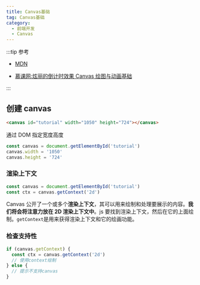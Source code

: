```yaml
---
title: Canvas基础
tag: Canvas基础
category:
  - 前端开发
  - Canvas
---
```


:::tip 参考

- [MDN](https://developer.mozilla.org/zh-CN/docs/Web/API/Canvas_API/Tutorial)

- [慕课网:炫丽的倒计时效果 Canvas 绘图与动画基础](https://www.imooc.com/learn/133)

:::

## 创建 canvas

```html
<canvas id="tutorial" width="1050" height="724"></canvas>
```

通过 DOM 指定宽度高度

```js
const canvas = document.getElementById('tutorial')
canvas.width = '1050'
canvas.height = '724'
```

### 渲染上下文

```js
const canvas = document.getElementById('tutorial')
const ctx = canvas.getContext('2d')
```

Canvas 公开了一个或多个**渲染上下文**，其可以用来绘制和处理要展示的内容。**我们将会将注意力放在 2D 渲染上下文中**。js 要找到渲染上下文，然后在它的上面绘制。`getContext`是用来获得渲染上下文和它的绘画功能。

### 检查支持性

```js
if (canvas.getContext) {
  const ctx = canvas.getContext('2d')
  // 使用context绘制
} else {
  // 提示不支持canvas
}
```

